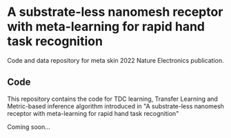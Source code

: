 # A substrate-less nanomesh receptor with meta-learning for rapid hand task recognition

Code and data repository for meta skin 2022 Nature Electronics publication. 

## Code
This repository contains the code for TDC learning, Transfer Learning and Metric-based inference algorithm introduced in "A substrate-less nanomesh receptor with meta-learning for rapid hand task recognition"

Coming soon...
